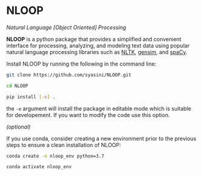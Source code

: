 # NLOOP
_Natural Language [Object Oriented] Processing_

**NLOOP** is a python package that provides a simplified and convenient interface for processing, analyzing, and modeling text data using popular natural language processing libraries such as [NLTK](http://www.nltk.org/), [gensim](https://radimrehurek.com/gensim/), and [spaCy](https://spacy.io/). 

Install NLOOP by running the following in the command line:

```bash
git clone https://github.com/syasini/NLOOP.git

cd NLOOP

pip install [-e] .
```

the `-e` argument will install the package in editable mode which is suitable for developement. If you want to modify the code use this option.

_(optional)_

If you use conda, consider creating a new environment prior to the previous steps to ensure a clean installation of NLOOP:

```bash
conda create -n nloop_env python=3.7

conda activate nloop_env
```

